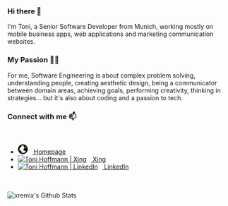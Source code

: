 ### Hi there 👋

I'm Toni, a Senior Software Developer from Munich, working mostly on mobile business apps, web applications and marketing communication websites.

### My Passion 👨‍💻

For me, Software Engineering is about complex problem solving, understanding people, creating aesthetic design, being a communicator between domain areas, achieving goals, performing creativity, thinking in strategies... but it's also about coding and a passion to tech.

<!--

Here are some ideas to get you started:

- 🔭 I’m currently working on ...
- 🌱 I’m currently learning ...
- 👯 I’m looking to collaborate on ...
- 🤔 I’m looking for help with ...
- 💬 Ask me about ...
- 📫 How to reach me: ...
- 😄 Pronouns: ...
- ⚡ Fun fact: ...
-->




### Connect with me 📫

<br />

<ul>
  <li>
  <a href="https://www.toni-hoffmann.com">
      <img src="https://raw.githubusercontent.com/iconic/open-iconic/master/svg/globe.svg" width="22px" style="margin-right:10px;" alt="Toni Hoffmann | Homepage">    Homepage
  </a> 
  </li>
  <li>
  <a href="https://xing.com/profile/Toni_Hoffmann7/cv">
      <img src="https://cdn.jsdelivr.net/npm/simple-icons@v3/icons/xing.svg" width="22px" style="margin-right:10px;" alt="Toni Hoffmann | Xing">   Xing
  </a>
  </li>
  <li>
  <a href="https://www.linkedin.com/in/toni-hoffmann-munich/">
      <img src="https://cdn.jsdelivr.net/npm/simple-icons@v3/icons/linkedin.svg" width="22px" style="margin-right:10px;" alt="Toni Hoffmann | LinkedIn">
        LinkedIn
  </a>

  </li>
</ul>

<br />

<br />

<img align="left" alt="xremix's Github Stats" src="https://github-readme-stats.vercel.app/api?username=xremix&show_icons=true&hide_border=true" />


[website]: https://www.toni-hoffmann.com
[linkedin]: https://www.linkedin.com/in/toni-hoffmann-munich/
[xing]: https://www.xing.com/profile/Toni_Hoffmann7/
